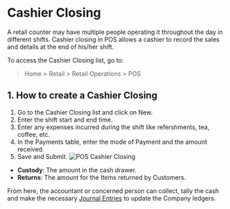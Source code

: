 <!-- add-breadcrumbs -->
# Cashier Closing

A retail counter may have multiple people operating it throughout the day in different shifts. Cashier closing in POS allows a cashier to record the sales and details at the end of his/her shift.

To access the Cashier Closing list, go to:
> Home > Retail > Retail Operations > POS

## 1. How to create a Cashier Closing
1. Go to the Cashier Closing list and click on New.
1. Enter the shift start and end time.
1. Enter any expenses incurred during the shift like refershments, tea, coffee, etc.
1. In the Payments table, enter the mode of Payment and the amount received.
1. Save and Submit.
    ![POS Cashier Closing](/docs/v12/assets/img/accounts/pos-cashier-closing.png)

* **Custody**: The amount in the cash drawer.
* **Returns**: The amount for the Items returned by Customers.

From here, the accountant or concerned person can collect, tally the cash and make the necessary [Journal Entries](/docs/v12/user/manual/en/accounts/journal-entry) to update the Company ledgers.